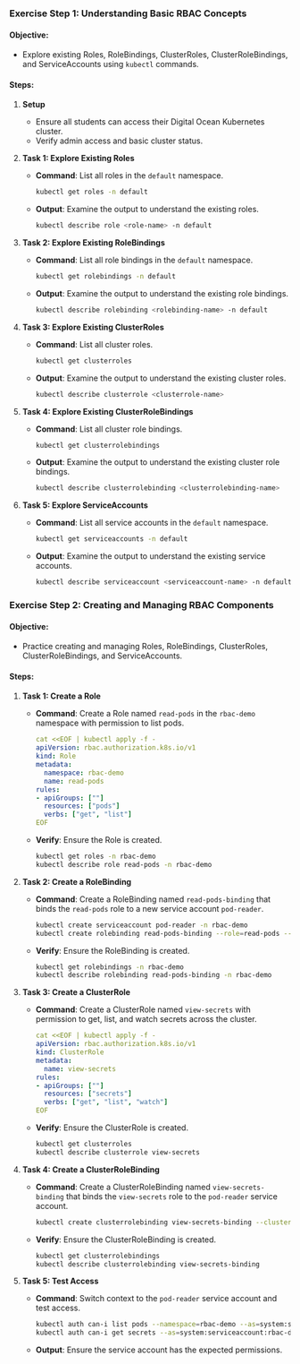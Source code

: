 


### Exercise Step 1: Understanding Basic RBAC Concepts

#### Objective:
- Explore existing Roles, RoleBindings, ClusterRoles, ClusterRoleBindings, and ServiceAccounts using `kubectl` commands.

#### Steps:

1. **Setup**
   - Ensure all students can access their Digital Ocean Kubernetes cluster.
   - Verify admin access and basic cluster status.

2. **Task 1: Explore Existing Roles**
   - **Command**: List all roles in the `default` namespace.

     ```sh
     kubectl get roles -n default
     ```

   - **Output**: Examine the output to understand the existing roles.

     ```sh
     kubectl describe role <role-name> -n default
     ```

3. **Task 2: Explore Existing RoleBindings**
   - **Command**: List all role bindings in the `default` namespace.

     ```sh
     kubectl get rolebindings -n default
     ```

   - **Output**: Examine the output to understand the existing role bindings.

     ```sh
     kubectl describe rolebinding <rolebinding-name> -n default
     ```

4. **Task 3: Explore Existing ClusterRoles**
   - **Command**: List all cluster roles.

     ```sh
     kubectl get clusterroles
     ```

   - **Output**: Examine the output to understand the existing cluster roles.

     ```sh
     kubectl describe clusterrole <clusterrole-name>
     ```

5. **Task 4: Explore Existing ClusterRoleBindings**
   - **Command**: List all cluster role bindings.

     ```sh
     kubectl get clusterrolebindings
     ```

   - **Output**: Examine the output to understand the existing cluster role bindings.

     ```sh
     kubectl describe clusterrolebinding <clusterrolebinding-name>
     ```

6. **Task 5: Explore ServiceAccounts**
   - **Command**: List all service accounts in the `default` namespace.

     ```sh
     kubectl get serviceaccounts -n default
     ```

   - **Output**: Examine the output to understand the existing service accounts.

     ```sh
     kubectl describe serviceaccount <serviceaccount-name> -n default
     ```


### Exercise Step 2: Creating and Managing RBAC Components

#### Objective:
- Practice creating and managing Roles, RoleBindings, ClusterRoles, ClusterRoleBindings, and ServiceAccounts.

#### Steps:

1. **Task 1: Create a Role** 
   - **Command**: Create a Role named `read-pods` in the `rbac-demo` namespace with permission to list pods.

     ```yaml
     cat <<EOF | kubectl apply -f -
     apiVersion: rbac.authorization.k8s.io/v1
     kind: Role
     metadata:
       namespace: rbac-demo
       name: read-pods
     rules:
     - apiGroups: [""]
       resources: ["pods"]
       verbs: ["get", "list"]
     EOF
     ```

   - **Verify**: Ensure the Role is created.

     ```sh
     kubectl get roles -n rbac-demo
     kubectl describe role read-pods -n rbac-demo
     ```

2. **Task 2: Create a RoleBinding** 
   - **Command**: Create a RoleBinding named `read-pods-binding` that binds the `read-pods` role to a new service account `pod-reader`.

     ```sh
     kubectl create serviceaccount pod-reader -n rbac-demo
     kubectl create rolebinding read-pods-binding --role=read-pods --serviceaccount=rbac-demo:pod-reader -n rbac-demo
     ```

   - **Verify**: Ensure the RoleBinding is created.

     ```sh
     kubectl get rolebindings -n rbac-demo
     kubectl describe rolebinding read-pods-binding -n rbac-demo
     ```

3. **Task 3: Create a ClusterRole** 
   - **Command**: Create a ClusterRole named `view-secrets` with permission to get, list, and watch secrets across the cluster.

     ```yaml
     cat <<EOF | kubectl apply -f -
     apiVersion: rbac.authorization.k8s.io/v1
     kind: ClusterRole
     metadata:
       name: view-secrets
     rules:
     - apiGroups: [""]
       resources: ["secrets"]
       verbs: ["get", "list", "watch"]
     EOF
     ```

   - **Verify**: Ensure the ClusterRole is created.

     ```sh
     kubectl get clusterroles
     kubectl describe clusterrole view-secrets
     ```

4. **Task 4: Create a ClusterRoleBinding** 
   - **Command**: Create a ClusterRoleBinding named `view-secrets-binding` that binds the `view-secrets` role to the `pod-reader` service account.

     ```sh
     kubectl create clusterrolebinding view-secrets-binding --clusterrole=view-secrets --serviceaccount=rbac-demo:pod-reader
     ```

   - **Verify**: Ensure the ClusterRoleBinding is created.

     ```sh
     kubectl get clusterrolebindings
     kubectl describe clusterrolebinding view-secrets-binding
     ```

5. **Task 5: Test Access** 
   - **Command**: Switch context to the `pod-reader` service account and test access.

     ```sh
     kubectl auth can-i list pods --namespace=rbac-demo --as=system:serviceaccount:rbac-demo:pod-reader
     kubectl auth can-i get secrets --as=system:serviceaccount:rbac-demo:pod-reader
     ```

   - **Output**: Ensure the service account has the expected permissions.